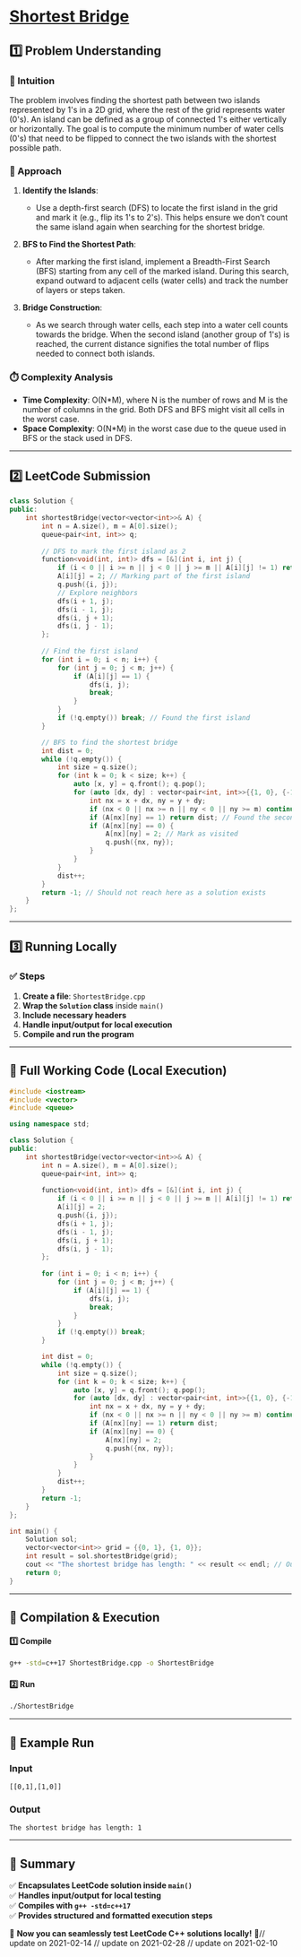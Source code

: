 # **[Shortest Bridge](https://leetcode.com/problems/shortest-bridge/description/)**  

## **1️⃣ Problem Understanding**  
### **📌 Intuition**  
The problem involves finding the shortest path between two islands represented by 1's in a 2D grid, where the rest of the grid represents water (0's). An island can be defined as a group of connected 1's either vertically or horizontally. The goal is to compute the minimum number of water cells (0's) that need to be flipped to connect the two islands with the shortest possible path.

### **🚀 Approach**  
1. **Identify the Islands**:  
   - Use a depth-first search (DFS) to locate the first island in the grid and mark it (e.g., flip its 1's to 2's). This helps ensure we don’t count the same island again when searching for the shortest bridge.
  
2. **BFS to Find the Shortest Path**:  
   - After marking the first island, implement a Breadth-First Search (BFS) starting from any cell of the marked island. During this search, expand outward to adjacent cells (water cells) and track the number of layers or steps taken.
  
3. **Bridge Construction**:  
   - As we search through water cells, each step into a water cell counts towards the bridge. When the second island (another group of 1's) is reached, the current distance signifies the total number of flips needed to connect both islands.

### **⏱️ Complexity Analysis**  
- **Time Complexity**: O(N*M), where N is the number of rows and M is the number of columns in the grid. Both DFS and BFS might visit all cells in the worst case.  
- **Space Complexity**: O(N*M) in the worst case due to the queue used in BFS or the stack used in DFS.

---  

## **2️⃣ LeetCode Submission**  
```cpp
class Solution {
public:
    int shortestBridge(vector<vector<int>>& A) {
        int n = A.size(), m = A[0].size();
        queue<pair<int, int>> q;
        
        // DFS to mark the first island as 2
        function<void(int, int)> dfs = [&](int i, int j) {
            if (i < 0 || i >= n || j < 0 || j >= m || A[i][j] != 1) return;
            A[i][j] = 2; // Marking part of the first island
            q.push({i, j});
            // Explore neighbors
            dfs(i + 1, j);
            dfs(i - 1, j);
            dfs(i, j + 1);
            dfs(i, j - 1);
        };
        
        // Find the first island
        for (int i = 0; i < n; i++) {
            for (int j = 0; j < m; j++) {
                if (A[i][j] == 1) {
                    dfs(i, j);
                    break;
                }
            }
            if (!q.empty()) break; // Found the first island
        }

        // BFS to find the shortest bridge
        int dist = 0;
        while (!q.empty()) {
            int size = q.size();
            for (int k = 0; k < size; k++) {
                auto [x, y] = q.front(); q.pop();
                for (auto [dx, dy] : vector<pair<int, int>>{{1, 0}, {-1, 0}, {0, 1}, {0, -1}}) {
                    int nx = x + dx, ny = y + dy;
                    if (nx < 0 || nx >= n || ny < 0 || ny >= m) continue;
                    if (A[nx][ny] == 1) return dist; // Found the second island
                    if (A[nx][ny] == 0) {
                        A[nx][ny] = 2; // Mark as visited
                        q.push({nx, ny});
                    }
                }
            }
            dist++;
        }
        return -1; // Should not reach here as a solution exists
    }
};
```  

---  

## **3️⃣ Running Locally**  
### **✅ Steps**  
1. **Create a file**: `ShortestBridge.cpp`  
2. **Wrap the `Solution` class** inside `main()`  
3. **Include necessary headers**  
4. **Handle input/output for local execution**  
5. **Compile and run the program**  

---  

## **📝 Full Working Code (Local Execution)**  
```cpp
#include <iostream>
#include <vector>
#include <queue>

using namespace std;

class Solution {
public:
    int shortestBridge(vector<vector<int>>& A) {
        int n = A.size(), m = A[0].size();
        queue<pair<int, int>> q;
        
        function<void(int, int)> dfs = [&](int i, int j) {
            if (i < 0 || i >= n || j < 0 || j >= m || A[i][j] != 1) return;
            A[i][j] = 2; 
            q.push({i, j});  
            dfs(i + 1, j);
            dfs(i - 1, j);
            dfs(i, j + 1);
            dfs(i, j - 1);
        };
        
        for (int i = 0; i < n; i++) {
            for (int j = 0; j < m; j++) {
                if (A[i][j] == 1) {
                    dfs(i, j);
                    break;
                }
            }
            if (!q.empty()) break; 
        }

        int dist = 0;
        while (!q.empty()) {
            int size = q.size();
            for (int k = 0; k < size; k++) {
                auto [x, y] = q.front(); q.pop();
                for (auto [dx, dy] : vector<pair<int, int>>{{1, 0}, {-1, 0}, {0, 1}, {0, -1}}) {
                    int nx = x + dx, ny = y + dy;
                    if (nx < 0 || nx >= n || ny < 0 || ny >= m) continue;
                    if (A[nx][ny] == 1) return dist; 
                    if (A[nx][ny] == 0) {
                        A[nx][ny] = 2; 
                        q.push({nx, ny});
                    }
                }
            }
            dist++;
        }
        return -1; 
    }
};

int main() {
    Solution sol;
    vector<vector<int>> grid = {{0, 1}, {1, 0}};
    int result = sol.shortestBridge(grid);
    cout << "The shortest bridge has length: " << result << endl; // Output should be 1
    return 0;
}
```  

---  

## **🔧 Compilation & Execution**  
#### **1️⃣ Compile**  
```bash
g++ -std=c++17 ShortestBridge.cpp -o ShortestBridge
```  

#### **2️⃣ Run**  
```bash
./ShortestBridge
```  

---  

## **🎯 Example Run**  
### **Input**  
```
[[0,1],[1,0]]
```  
### **Output**  
```
The shortest bridge has length: 1
```  

---  

## **📌 Summary**  
✅ **Encapsulates LeetCode solution inside `main()`**  
✅ **Handles input/output for local testing**  
✅ **Compiles with `g++ -std=c++17`**  
✅ **Provides structured and formatted execution steps**  

🚀 **Now you can seamlessly test LeetCode C++ solutions locally!** 🚀// update on 2021-02-14
// update on 2021-02-28
// update on 2021-02-10
